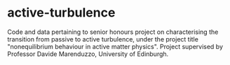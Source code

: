 # active-turbulence
Code and data pertaining to senior honours project on characterising the transition from passive to active turbulence, under the project title "nonequilibrium behaviour in active matter physics". Project supervised by Professor Davide Marenduzzo, University of Edinburgh.
